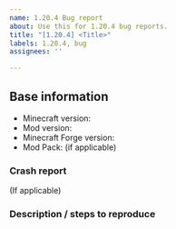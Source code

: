 ```yaml
---
name: 1.20.4 Bug report
about: Use this for 1.20.4 bug reports.
title: "[1.20.4] <Title>"
labels: 1.20.4, bug
assignees: ''

---
```


## Base information
* Minecraft version:
* Mod version:
* Minecraft Forge version:
* Mod Pack: (if applicable)

### Crash report
(If applicable)

### Description / steps to reproduce

<!---
(Regarding crash reports)
If your new to this you can find your crash reports in "<minecraft directory>/crash-reports/crash-<date and time of crash>.txt"
If there are multiple just select the latest one. 
It may also help if you include the latest client log which will be located at "<minecraft directory>/logs/latest.log"

Once you have the files please **DO NOT** copy their contents into this issue. 
Instead use a paste service to such as pastebin.com (Or what ever you prefer)

If you have never used pastebin before its pretty simple and does not require an account or anything.
Just go to pastebin.com,
Copy the *entire* contents of the crash report into the "New Paste" text box  
Then press "Create New Paste", This will create and open a new paste in your browser.
Now simply copy the URL from your browser and paste it into this issue.
-->
